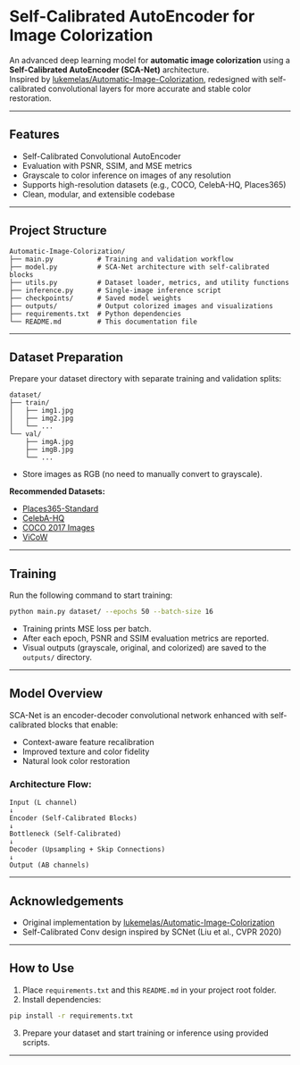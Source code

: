 # Self-Calibrated AutoEncoder for Image Colorization

An advanced deep learning model for **automatic image colorization** using a **Self-Calibrated AutoEncoder (SCA-Net)** architecture.  
Inspired by [lukemelas/Automatic-Image-Colorization](https://github.com/lukemelas/Automatic-Image-Colorization), 
redesigned with self-calibrated convolutional layers for more accurate and stable color restoration.

***

## Features

- Self-Calibrated Convolutional AutoEncoder  
- Evaluation with PSNR, SSIM, and MSE metrics  
- Grayscale to color inference on images of any resolution  
- Supports high-resolution datasets (e.g., COCO, CelebA-HQ, Places365)  
- Clean, modular, and extensible codebase  

***

## Project Structure

```
Automatic-Image-Colorization/
├── main.py           # Training and validation workflow
├── model.py          # SCA-Net architecture with self-calibrated blocks
├── utils.py          # Dataset loader, metrics, and utility functions
├── inference.py      # Single-image inference script
├── checkpoints/      # Saved model weights
├── outputs/          # Output colorized images and visualizations
├── requirements.txt  # Python dependencies
└── README.md         # This documentation file
```

***

## Dataset Preparation

Prepare your dataset directory with separate training and validation splits:

```
dataset/
├── train/
│   ├── img1.jpg
│   ├── img2.jpg
│   └── ...
└── val/
    ├── imgA.jpg
    ├── imgB.jpg
    └── ...
```

- Store images as RGB (no need to manually convert to grayscale).

**Recommended Datasets:**

- [Places365-Standard](http://places2.csail.mit.edu/download.html)  
- [CelebA-HQ](https://mmlab.ie.cuhk.edu.hk/projects/CelebA.html)  
- [COCO 2017 Images](https://cocodataset.org/#download)
- [ViCoW](https://data.mendeley.com/datasets/m5zmrr564v/1)

***

## Training

Run the following command to start training:

```bash
python main.py dataset/ --epochs 50 --batch-size 16
```

- Training prints MSE loss per batch.  
- After each epoch, PSNR and SSIM evaluation metrics are reported.  
- Visual outputs (grayscale, original, and colorized) are saved to the `outputs/` directory.

***

## Model Overview

SCA-Net is an encoder-decoder convolutional network enhanced with self-calibrated blocks that enable:

- Context-aware feature recalibration  
- Improved texture and color fidelity  
- Natural look color restoration  

### Architecture Flow:

```
Input (L channel)
↓
Encoder (Self-Calibrated Blocks)
↓
Bottleneck (Self-Calibrated)
↓
Decoder (Upsampling + Skip Connections)
↓
Output (AB channels)
```

***

## Acknowledgements

- Original implementation by [lukemelas/Automatic-Image-Colorization](https://github.com/lukemelas/Automatic-Image-Colorization)  
- Self-Calibrated Conv design inspired by SCNet (Liu et al., CVPR 2020)  

***

## How to Use

1. Place `requirements.txt` and this `README.md` in your project root folder.  
2. Install dependencies:

```bash
pip install -r requirements.txt
```

3. Prepare your dataset and start training or inference using provided scripts.

---

